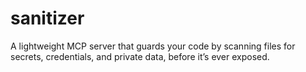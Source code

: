 # sanitizer
A lightweight MCP server that guards your code by scanning files for secrets, credentials, and private data, before it’s ever exposed.
